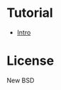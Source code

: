 # Tutorial

* [Intro](https://github.com/napjon/krisk/blob/master/notebooks/Intro.ipynb)

# License

New BSD
